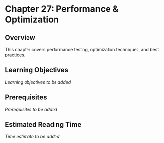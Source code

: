 # Chapter 27: Performance & Optimization

## Overview

This chapter covers performance testing, optimization techniques, and best practices.

## Learning Objectives

*Learning objectives to be added*

## Prerequisites

*Prerequisites to be added*

## Estimated Reading Time

*Time estimate to be added*
